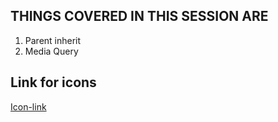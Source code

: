 ## THINGS COVERED IN THIS SESSION ARE
1. Parent inherit
2. Media Query

## Link for icons
[Icon-link](https://www.bootstrapcdn.com/fontawesome/)